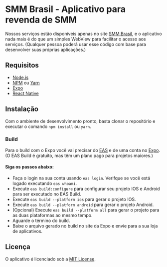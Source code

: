 # SMM Brasil - Aplicativo para revenda de SMM
Nossos serviços estão disponíveis apenas no site [SMM Brasil](https://smm.app.br), e o aplicativo nada mais é do que um simples WebView para facilitar o acesso aos serviços. (Qualquer pessoa poderá usar esse código com base para desenvolver suas próprias aplicações.)

## Requisitos
- [Node.js](https://nodejs.org/en/)
- [NPM](https://www.npmjs.com/) ou [Yarn](https://yarnpkg.com/)
- [Expo](https://docs.expo.dev/)
- [React Native](https://reactnative.dev/)

## Instalação
Com o ambiente de desenvolvimento pronto, basta clonar o repositório e executar o comando `npm install` ou `yarn`.
### Build
Para o build com o Expo você vai precisar do [EAS](https://expo.dev/eas/) e de uma conta no [Expo](https://expo.dev/signup). (O EAS Build é gratuito, mas têm um plano pago para projetos maiores.)

#### Siga os passos abaixo:
- Faça o login na sua conta usando `eas login`. Verifque se você está logado executando `eas whoami`.
- Execute `eas build:configure` para configurar seu projeto IOS e Android para ser executado no EAS Build.
- Execute `eas build --platform ios` para gerar o projeto IOS.
- Execute `eas build --platform android` para gerar o projeto Android.
- (Opcional) Execute `eas build --platform all` para gerar o projeto para as duas plataformas ao mesmo tempo.
- Aguarde o término do build.
- Baixe o arquivo gerado no build no site da Expo e envie para a sua loja de aplicativos.

## Licença
O aplicativo é licenciado sob a [MIT License](https://opensource.org/licenses/MIT).